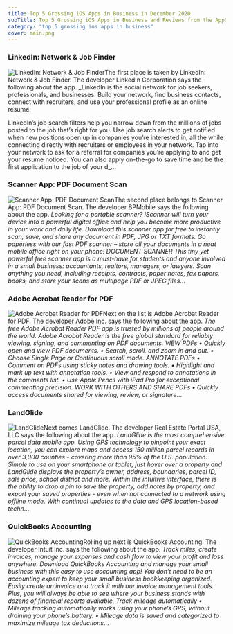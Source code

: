 ```yaml
---
title: Top 5 Grossing iOS Apps in Business in December 2020
subTitle: Top 5 Grossing iOS Apps in Business and Reviews from the AppStore in December 2020.
category: "top 5 grossing ios apps in business"
cover: main.png
---
```


### LinkedIn: Network & Job Finder

![LinkedIn: Network & Job Finder](https://is2-ssl.mzstatic.com/image/thumb/Purple114/v4/2d/8c/b7/2d8cb7ee-9953-c0bd-c99d-6ba6c95acc24/AppIcon-0-0-1x_U007emarketing-0-0-0-7-0-0-sRGB-0-0-0-GLES2_U002c0-512MB-85-220-0-0.png/100x100bb.png)The first place is taken by LinkedIn: Network & Job Finder. The developer LinkedIn Corporation says the following about the app. _LinkedIn is the social network for job seekers, professionals, and businesses. Build your network, find business contacts, connect with recruiters, and use your professional profile as an online resume.  LinkedIn’s job search filters help you narrow down from the millions of jobs posted to the job that’s right for you. Use job search alerts to get notified when new positions open up in companies you’re interested in, all the while connecting directly with recruiters or employees in your network. Tap into your network to ask for a referral for companies you’re applying to and get your resume noticed. You can also apply on-the-go to save time and be the first application to the job of your d_...

### Scanner App: PDF Document Scan

![Scanner App: PDF Document Scan](https://is1-ssl.mzstatic.com/image/thumb/Purple124/v4/cd/f6/50/cdf650bb-69e1-c40e-e3ec-6e8a723e8b13/AppIcon-Free-Scanner-App-0-1x_U007emarketing-0-7-0-85-220.png/100x100bb.png)The second place belongs to Scanner App: PDF Document Scan. The developer BPMobile says the following about the app. _Looking for a portable scanner?  iScanner will turn your device into a powerful digital office and help you become more productive in your work and daily life. Download this scanner app for free to instantly scan, save, and share any document in PDF, JPG or TXT formats.  Go paperless with our fast PDF scanner – store all your documents in a neat mobile office right on your phone!  DOCUMENT SCANNER This tiny yet powerful free scanner app is a must-have for students and anyone involved in a small business: accountants, realtors, managers, or lawyers.  Scan anything you need, including receipts, contracts, paper notes, fax papers, books, and store your scans as multipage PDF or JPEG files_...

### Adobe Acrobat Reader for PDF

![Adobe Acrobat Reader for PDF](https://is3-ssl.mzstatic.com/image/thumb/Purple124/v4/52/cf/7e/52cf7e2b-681d-d471-82ac-f34c62aee824/AppIcon-0-0-1x_U007emarketing-0-0-0-7-0-0-sRGB-0-0-0-GLES2_U002c0-512MB-85-220-0-0.png/100x100bb.png)Next on the list is Adobe Acrobat Reader for PDF. The developer Adobe Inc. says the following about the app. _The free Adobe Acrobat Reader PDF app is trusted by millions of people around the world.   Adobe Acrobat Reader is the free global standard for reliably viewing, signing, and commenting on PDF documents.   VIEW PDFs • Quickly open and view PDF documents. • Search, scroll, and zoom in and out. • Choose Single Page or Continuous scroll mode.   ANNOTATE PDFs • Comment on PDFs using sticky notes and drawing tools. • Highlight and mark up text with annotation tools. • View and respond to annotations in the comments list. • Use Apple Pencil with iPad Pro for exceptional commenting precision.   WORK WITH OTHERS AND SHARE PDFs • Quickly access documents shared for viewing, review, or signature_...

### LandGlide

![LandGlide](https://is3-ssl.mzstatic.com/image/thumb/Purple114/v4/84/09/8b/84098b23-df96-9109-2820-5abe7c32573e/LandGlide_App_Icon-0-0-1x_U007emarketing-0-0-0-7-0-0-sRGB-0-0-0-GLES2_U002c0-512MB-85-220-0-0.png/100x100bb.png)Next comes LandGlide. The developer Real Estate Portal USA, LLC says the following about the app. _LandGlide is the most comprehensive parcel data mobile app. Using GPS technology to pinpoint your exact location, you can explore maps and access 150 million parcel records in over 3,000 counties - covering more than 95% of the U.S. population.  Simple to use on your smartphone or tablet, just hover over a property and LandGlide displays the property’s owner, address, boundaries, parcel ID, sale price, school district and more. Within the intuitive interface, there is the ability to drop a pin to save the property, add notes by property, and export your saved properties - even when not connected to a network using offline mode.  With continual updates to the data and GPS location-based techn_...

### QuickBooks Accounting

![QuickBooks Accounting](https://is1-ssl.mzstatic.com/image/thumb/Purple114/v4/e6/14/84/e61484aa-e09c-7f9e-ebc4-a922ab94352f/AppIcon-0-1x_U007emarketing-0-7-0-85-220.png/100x100bb.png)Rolling up next is QuickBooks Accounting. The developer Intuit Inc. says the following about the app. _Track miles, create invoices, manage your expenses and cash flow to view your profit and loss anywhere. Download QuickBooks Accounting and manage your small business with this easy to use accounting app!  You don’t need to be an accounting expert to keep your small business bookkeeping organized. Easily create an invoice and track it with our invoice management tools. Plus, you will always be able to see where your business stands with dozens of financial reports available.   Track mileage automatically 	•	Mileage tracking automatically works using your phone’s GPS, without draining your phone’s battery. 	•	Mileage data is saved and categorized to maximize mileage tax deductions_...

